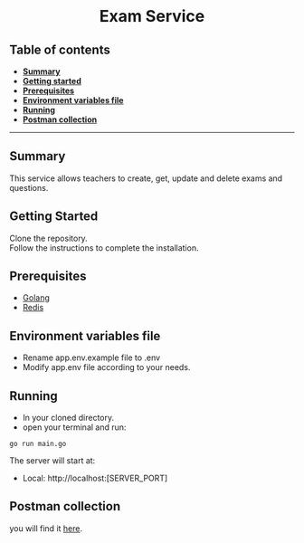 

<div align="center">
  <br>
  <h1>Exam Service</h1>
</div>

##  Table of contents
- [**Summary**](#summary)
- [**Getting started**](#getting-started)
- [**Prerequisites**](#prerequisites)
- [**Environment variables file**](environment-variables-file)
- [**Running**](#running)
- [**Postman collection**](#postman-collection)
---
## Summary

This service allows teachers to create, get, update and delete exams and questions.

## Getting Started

Clone the repository.<br />
Follow the instructions to complete the installation.

## Prerequisites

- [Golang](https://golang.org/dl/)
- [Redis](https://redis.io/download/)

## Environment variables file

- Rename app.env.example file to .env
- Modify app.env file according to your needs.

## Running

- In your cloned directory.
- open your terminal and run:

```
go run main.go
```

The server will start at:

- Local: http://localhost:[SERVER_PORT]

## Postman collection

you will find it [here](postman%20collection/exam%20service.postman_collection.json).
